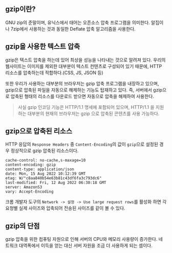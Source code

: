## gzip이란?

GNU zip의 준말이며, 유닉스에서 태어는 오픈소스 압축 프로그램을 의미한다. 알집이나 7zip에서 사용하는 것과 동일한 Deflate 압축 알고리즘을 사용한다.

## gzip을 사용한 텍스트 압축

gzip은 텍스트 압축을 하는데 있어 최상을 성능을 나타내는 것으로 알려져 있다. 우리의 웹사이트는 이미지를 제외한 대부분이 텍스트 컨텐츠로 구성되어 있기 때문에, HTTP 리소스를 압축하는데 적합하다.(CSS, JS, JSON 등)

또한 우리가 사용하는 대부분의 브라우저는 gzip 압축 프로그램을 내장하고 있으며, gzip으로 압축된 파일을 자동으로 해제하는 기능도 탑재하고 있다. 즉, 서버에서 gzip으로 압축된 형태의 리소스를 다운로드 받으면 자동으로 압축을 해제하여 사용한다.

> 사실 gzip 인코딩 기능은 HTTP/1.1 명세에 포함되어 있으며, HTTP/1.1 을 지원하는 대부분의 현재의 브라우저는 gzip 으로 압축된 콘텐츠를 사용 가능하다.

## gzip으로 압축된 리소스

HTTP 응답의 `Response Headers` 중 `Content-Encoding`의 값이 `gzip`으로 설정된 경우 정상적으로 gzip 압축된 리소스이다.

```
cache-control: no-cache,s-maxage=10
content-encoding: gzip
content-type: application/json
date: Mon, 15 Aug 2022 10:12:39 GMT
etag: W/"c8aa840b54e63b81c43df6fa3c793dc6"
last-modified: Fri, 12 Aug 2022 06:30:18 GMT
server: AmazonS3
vary: Accept-Encoding
```

크롬 개발자 도구의 `Network -> 설정 -> Use large request rows`를 활성화 하면 각 요청별 실제 사이즈와 압축되어 전송된 사이즈를 같이 볼 수 있다.

## gzip의 단점

gzip 압축을 위한 컴퓨팅 자원으로 인해 서버의 CPU와 메모리 사용량이 증가한다. 네트워크 대역폭에서 이득을 얻는 대신 서버 자원을 조금 더 사용하게 되는 셈이다.

